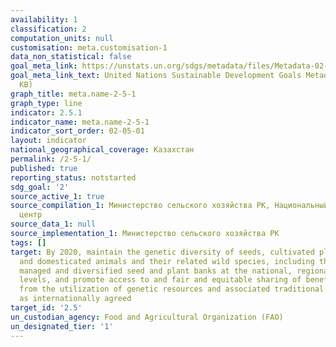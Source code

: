 ```yaml
---
availability: 1
classification: 2
computation_units: null
customisation: meta.customisation-1
data_non_statistical: false
goal_meta_link: https://unstats.un.org/sdgs/metadata/files/Metadata-02-05-01.pdf
goal_meta_link_text: United Nations Sustainable Development Goals Metadata (PDF 334
  KB)
graph_title: meta.name-2-5-1
graph_type: line
indicator: 2.5.1
indicator_name: meta.name-2-5-1
indicator_sort_order: 02-05-01
layout: indicator
national_geographical_coverage: Казахстан
permalink: /2-5-1/
published: true
reporting_status: notstarted
sdg_goal: '2'
source_active_1: true
source_compilation_1: Министерство сельского хозяйства РК, Национальный аграрный научно-образовательный
  центр
source_data_1: null
source_implementation_1: Министерство сельского хозяйства РК
tags: []
target: By 2020, maintain the genetic diversity of seeds, cultivated plants and farmed
  and domesticated animals and their related wild species, including through soundly
  managed and diversified seed and plant banks at the national, regional and international
  levels, and promote access to and fair and equitable sharing of benefits arising
  from the utilization of genetic resources and associated traditional knowledge,
  as internationally agreed
target_id: '2.5'
un_custodian_agency: Food and Agricultural Organization (FAO)
un_designated_tier: '1'
---
```

